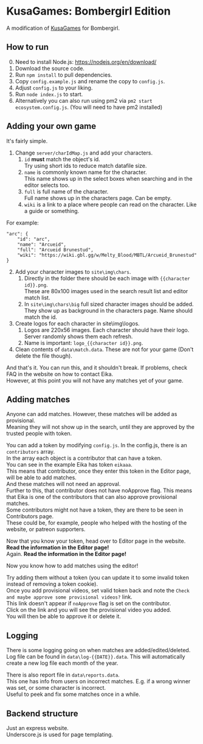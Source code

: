 # KusaGames: Bombergirl Edition
A modification of [KusaGames](https://github.com/EikaMikiku/KusaGames) for Bombergirl.

## How to run

0. Need to install Node.js: https://nodejs.org/en/download/
1. Download the source code.
2. Run `npm install` to pull dependencies.
3. Copy `config.example.js` and rename the copy to `config.js`.
4. Adjust `config.js` to your liking.
5. Run `node index.js` to start. 
6. Alternatively you can also run using pm2 via `pm2 start ecosystem.config.js`. (You will need to have pm2 installed)

## Adding your own game

It's fairly simple.
1. Change `server/charIdMap.js` and add your characters.
    1. `id` **must** match the object's id.\
        Try using short ids to reduce match datafile size.
    1. `name` is commonly known name for the character.\
        This name shows up in the select boxes when searching and in the editor selects too.
    1. `full` is full name of the character.\
        Full name shows up in the characters page. Can be empty.
    1. `wiki` is a link to a place where people can read on the character. Like a guide or something.

For example:
```
"arc": {
	"id": "arc",
	"name": "Arcueid",
	"full": "Arcueid Brunestud",
	"wiki": "https://wiki.gbl.gg/w/Melty_Blood/MBTL/Arcueid_Brunestud"
}

```
2. Add your character images to `site\img\chars`. 
    1. Directly in the folder there should be each image with `{{character id}}.png`.\
       These are 80x100 images used in the search result list and editor match list.
    1. In `site\img\chars\big` full sized character images should be added.\
       They show up as background in the characters page. Name should match the id.
3. Create logos for each character in site\img\logos.
    1. Logos are 220x56 images. Each character should have their logo.\
        Server randomly shows them each refresh.
    1. Name is important: `logo_{{character id}}.png`.
4. Clean contents of `data\match.data`. These are not for your game (Don't delete the file though).

And that's it. You can run this, and it shouldn't break. If problems, check FAQ in the website on how to contact Eika.\
However, at this point you will not have any matches yet of your game.

## Adding matches
Anyone can add matches. However, these matches will be added as provisional.\
Meaning they will not show up in the search, until they are approved by the trusted people with token.

You can add a token by modifying `config.js`. In the config.js,  there is an `contributors` array.\
In the array each object is a contributor that can have a token.\
You can see in the example Eika has token `eikaaa`.\
This means that contributor, once they enter this token in the Editor page, will be able to add matches.\
And these matches will not need an approval.\
Further to this, that contributor does not have noApprove flag. This means that Eika is one of the contributors that can also approve provisional matches.\
Some contributors might not have a token, they are there to be seen in Contributors page.\
These could be, for example, people who helped with the hosting of the website, or patreon supporters.

Now that you know your token, head over to Editor page in the website.\
**Read the information in the Editor page!** \
Again. **Read the information in the Editor page!**

Now you know how to add matches using the editor!

Try adding them without a token (you can update it to some invalid token instead of removing a token cookie).\
Once you add provisional videos, set valid token back and note the `Check and maybe approve some provisional videos?` link.\
This link doesn't appear if `noApprove` flag is set on the contributor.\
Click on the link and you will see the provisional video you added.\
You will then be able to approve it or delete it.

## Logging

There is some logging going on when matches are added/edited/deleted.\
Log file can be found in `data\log-{{DATE}}.data`. This will automatically create a new log file each month of the year.

There is also report file in `data\reports.data`.\
This one has info from users on incorrect matches. E.g. if a wrong winner was set, or some character is incorrect.\
Useful to peek and fix some matches once in a while.

## Backend structure

Just an express website.\
Underscore.js is used for page templating.
